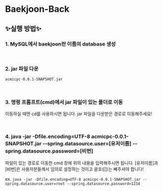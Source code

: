 # Baekjoon-Back

## ✨실행 방법✨
### 1. MySQL에서 baekjoon란 이름의 database 생성

<br>

### 2. jar 파일 다운
`acmicpc-0.0.1-SNAPSHOT.jar`   

<br>

### 3. 명령 프롬프트(cmd)에서 jar 파일이 있는 폴더로 이동
이동하실 때엔 cd를 사용하시면 됩니다.
jar 파일을 다운받은 경로로 이동해주세요!

<br>

### 4. java -jar -Dfile.encoding=UTF-8 acmicpc-0.0.1-SNAPSHOT.jar --spring.datasource.user=[유저이름] --spring.datasource.password=[비번]
파일이 있는 경로로 이동한 cmd 창에 위의 내용을 입력해주시면 됩니다.
[유저이름]과 [비번]은 사용자분들께서 임의로 설정하는 것이고 괄호([])는 빼주셔야 합니다!

ex.
` java -jar -Dfile.encoding=UTF-8 acmicpc-0.0.1-SNAPSHOT.jar --spring.datasource.user=root --spring.datasource.password=1234 `
